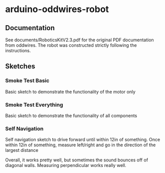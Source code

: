 # arduino-oddwires-robot

## Documentation
See documents/RoboticsKitV2.3.pdf for the original PDF documentation from oddwires.  The robot was constructed strictly following the instructions.


## Sketches

### Smoke Test Basic
Basic sketch to demonstrate the functionality of the motor only

### Smoke Test Everything
Basic sketch to demonstrate the functionality of all components

### Self Navigation
Self navigation sketch to drive forward until within 12in of something.  Once within 12in of something,
measure left/right and go in the direction of the largest distance

Overall, it works pretty well, but sometimes the sound bounces off of diagonal walls.  Measuring perpendicular works really well.
